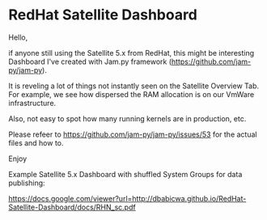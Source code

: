 # RedHat Satellite Dashboard

Hello,

if anyone still using the Satellite 5.x from RedHat, this might be interesting Dashboard I've created with Jam.py framework (https://github.com/jam-py/jam-py). 

It is reveling a lot of things not instantly seen on the Satellite Overview Tab. For example, we see how dispersed the RAM allocation is on our VmWare infrastructure.

Also, not easy to spot how many running kernels are in production, etc.

Please refeer to https://github.com/jam-py/jam-py/issues/53 for the actual files and how to. 

Enjoy


Example Satellite 5.x Dashboard with shuffled  System Groups for data publishing:

https://docs.google.com/viewer?url=http://dbabicwa.github.io/RedHat-Satellite-Dashboard/docs/RHN_sc.pdf
